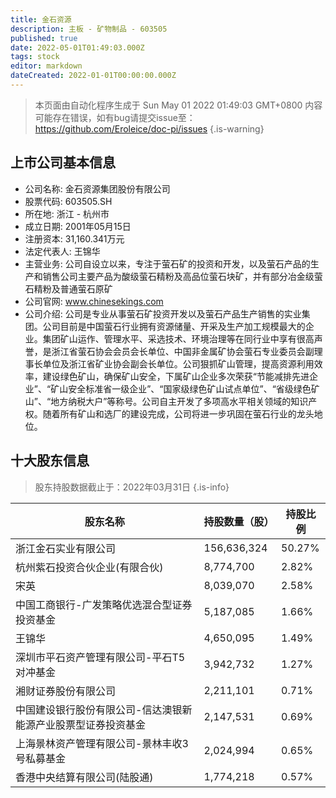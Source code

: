 ```yaml
---
title: 金石资源
description: 主板 - 矿物制品 - 603505
published: true
date: 2022-05-01T01:49:03.000Z
tags: stock
editor: markdown
dateCreated: 2022-01-01T00:00:00.000Z
---
```


> 本页面由自动化程序生成于 Sun May 01 2022 01:49:03 GMT+0800
> 内容可能存在错误，如有bug请提交issue至：https://github.com/Eroleice/doc-pi/issues
{.is-warning}

## 上市公司基本信息
- 公司名称: 金石资源集团股份有限公司
- 股票代码: 603505.SH
- 所在地: 浙江 - 杭州市
- 成立日期: 2001年05月15日
- 注册资本: 31,160.341万元
- 法定代表人: 王锦华
- 主营业务: 公司自设立以来，专注于萤石矿的投资和开发，以及萤石产品的生产和销售公司主要产品为酸级萤石精粉及高品位萤石块矿，并有部分冶金级萤石精粉及普通萤石原矿
- 公司官网: www.chinesekings.com
- 公司介绍: 公司是专业从事萤石矿投资开发以及萤石产品生产销售的实业集团。公司目前是中国萤石行业拥有资源储量、开采及生产加工规模最大的企业。集团矿山运作、管理水平、采选技术、环境治理等在同行业中享有很高声誉，是浙江省萤石协会会员会长单位、中国非金属矿协会萤石专业委员会副理事长单位及浙江省矿业协会副会长单位。公司狠抓矿山管理，提高资源利用效率，建设绿色矿山，确保矿山安全，下属矿山企业多次荣获“节能减排先进企业”、“矿山安全标准省一级企业”、“国家级绿色矿山试点单位”、“省级绿色矿山”、“地方纳税大户”等称号。公司自主开发了多项高水平相关领域的知识产权。随着所有矿山和选厂的建设完成，公司将进一步巩固在萤石行业的龙头地位。


## 十大股东信息
> 股东持股数据截止于：2022年03月31日
{.is-info}

| 股东名称 | 持股数量（股） | 持股比例 |
| --- | --- | --- |
| 浙江金石实业有限公司 | 156,636,324 | 50.27% |
| 杭州紫石投资合伙企业(有限合伙) | 8,774,700 | 2.82% |
| 宋英 | 8,039,070 | 2.58% |
| 中国工商银行-广发策略优选混合型证券投资基金 | 5,187,085 | 1.66% |
| 王锦华 | 4,650,095 | 1.49% |
| 深圳市平石资产管理有限公司-平石T5对冲基金 | 3,942,732 | 1.27% |
| 湘财证券股份有限公司 | 2,211,101 | 0.71% |
| 中国建设银行股份有限公司-信达澳银新能源产业股票型证券投资基金 | 2,147,531 | 0.69% |
| 上海景林资产管理有限公司-景林丰收3号私募基金 | 2,024,994 | 0.65% |
| 香港中央结算有限公司(陆股通) | 1,774,218 | 0.57% |




